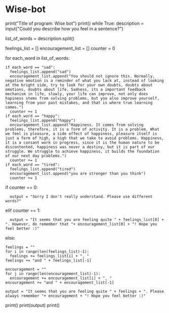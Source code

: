 # Wise-bot
print("Title of program: Wise bot")
print()
while True:
  description = input("Could you describe how you feel in a sentence?")

  list_of_words = description.split()

  feelings_list = []
  encouragement_list = []
  counter = 0
  
  for each_word in list_of_words:
    
    if each_word == "sad":
      feelings_list.append("sad")
      encouragement_list.append("You should not ignore this. Normally, negative emotion is a reminder of what you lack at, instead of looking at the bright side, try to look for your own doubts, doubts about emotions, doubts about life. Sadness, its a important feedback mechanism in life, slowly, your life can improve, not only does hapiness stems from solving problems, but you also improve yourself, learning from your past mistakes, and that is where true learning comes.")
      counter += 1
    if each_word == "happy":
      feelings_list.append("happy")
      encouragement_list.append("Happiness. It comes from solving problems, therefore, it is a form of activity. It is a problem. What we feel is pleasure, a side effect of happiness, pleasure itself is just a form of high, a high that we take to avoid problems. Happiness, it is a consant work in progress, since it is the human nature to be discontented, happiness was never a destiny, but it is part of our struggle. We struggle to achieve happiness, it builds the foundation of our next day problems.")
      counter += 1
    if each_word == "tired":
      feelings_list.append("tired")
      encouragement_list.append("you are stronger than you think")
      counter += 1

  if counter == 0:
    
      output = "Sorry I don't really understand. Please use different words?"

  elif counter == 1:
    
      output = "It seems that you are feeling quite " + feelings_list[0] + ". However, do remember that "+ encouragement_list[0] + "! Hope you feel better :)"  

  else:

    feelings = ""    
    for i in range(len(feelings_list)-1):
      feelings += feelings_list[i] + ", "
    feelings += "and " + feelings_list[-1]
    
    encouragement = ""    
    for j in range(len(encouragement_list)-1):
      encouragement += encouragement_list[i] + ", "
    encouragement += "and " + encouragement_list[-1]

    output = "It seems that you are feeling quite " + feelings + ". Please always remember "+ encouragement + "! Hope you feel better :)"

  print()
  print(output)
  print()
